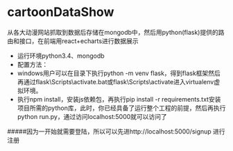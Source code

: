 # cartoonDataShow
从各大动漫网站抓取到数据后存储在mongodb中，然后用python(flask)提供的路由和接口，在前端用react+echarts进行数据展示

* 运行环境python3.4、mongodb
* 配置方法：
 * windows用户可以在目录下执行python -m venv flask，得到flask框架然后再通过flask\Scripts\activate.bat或flask\Scripts\activate进入virtualenv虚拟环境。
 * 执行npm install，安装js依赖包，再执行pip install -r requirements.txt安装项目所需的python库，此时，你已经具备了运行整个工程的前提，然后再执行python run.py，通过访问localhost:5000就可以访问了

#####因为一开始就需要登陆，所以可以先进http://localhost:5000/signup 进行注册